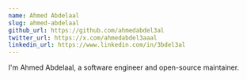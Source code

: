 ```yaml
---
name: Ahmed Abdelaal
slug: ahmed-abdelaal
github_url: https://github.com/ahmedabdel3al
twitter_url: https://x.com/ahmedabdel3aaal
linkedin_url: https://www.linkedin.com/in/3bdel3al
---
```

I'm Ahmed Abdelaal, a software engineer and open-source maintainer.
